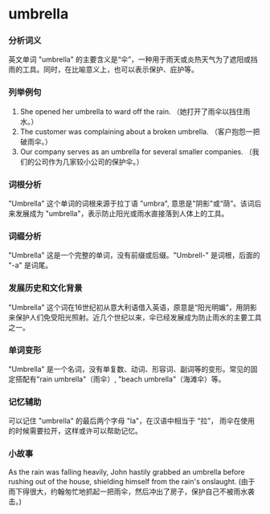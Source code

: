 # umbrella

### 分析词义

  

英文单词 "umbrella" 的主要含义是“伞”，一种用于雨天或炎热天气为了遮阳或挡雨的工具。同时，在比喻意义上，也可以表示保护、庇护等。

  

### 列举例句

  

1.  She opened her umbrella to ward off the rain. （她打开了雨伞以挡住雨水。）
2.  The customer was complaining about a broken umbrella. （客户抱怨一把破雨伞。）
3.  Our company serves as an umbrella for several smaller companies. （我们的公司作为几家较小公司的保护伞。）

  

### 词根分析

  

"Umbrella" 这个单词的词根来源于拉丁语 "umbra", 意思是"阴影"或“荫”。该词后来发展成为 "umbrella"，表示防止阳光或雨水直接落到人体上的工具。

  

### 词缀分析

  

"Umbrella" 这是一个完整的单词，没有前缀或后缀。"Umbrell-" 是词根，后面的 "-a" 是词尾。

  

### 发展历史和文化背景

  

"Umbrella" 这个词在16世纪初从意大利语借入英语，原意是“阳光明媚”，用阴影来保护人们免受阳光照射。近几个世纪以来，伞已经发展成为防止雨水的主要工具之一。

  

### 单词变形

  

"Umbrella" 是一个名词，没有单复数、动词、形容词、副词等的变形。常见的固定搭配有"rain umbrella"（雨伞）, "beach umbrella"（海滩伞）等。

  

### 记忆辅助

  

可以记住 "umbrella" 的最后两个字母 "la"，在汉语中相当于 “拉”， 雨伞在使用的时候需要拉开，这样或许可以帮助记忆。

  

### 小故事

  

As the rain was falling heavily, John hastily grabbed an umbrella before rushing out of the house, shielding himself from the rain's onslaught. (由于雨下得很大，约翰匆忙地抓起一把雨伞，然后冲出了房子，保护自己不被雨水袭击。)
